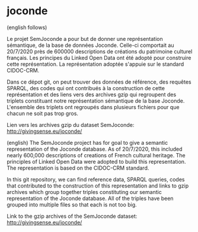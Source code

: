 # joconde

(english follows)

Le projet SemJoconde a pour but de donner une représentation sémantique,  de la base de données Joconde. Celle-ci comportait au 20/7/2020 près de 600000 descriptions de créations du patrimoine culturel français. Les principes du Linked Open Data ont été adopté pour construire cette représentation. La représentation adoptée s'appuie sur le standard CIDOC-CRM.

Dans ce dépot git, on peut trouver des données de référence, des requêtes SPARQL, des codes qui ont contribués à la construction de cette représentation et des liens vers des archives gzip qui regroupent des triplets constituant notre représentation sémantique de la base Joconde. L'ensemble des triplets ont regroupés dans plusieurs fichiers pour que chacun ne soit pas trop gros.

Lien vers les archives gzip du dataset SemJoconde: http://givingsense.eu/joconde/

(english)
The SemJoconde project has for goal to give a semantic representation of the Joconde database. As of 20/7/2020, this included nearly 600,000 descriptions of creations of French cultural heritage. The principles of Linked Open Data were adopted to build this representation. The representation is based on the CIDOC-CRM standard.

In this git repository, we can find reference data, SPARQL queries, codes that contributed to the construction of this representation and links to gzip archives which group together triples constituting our semantic representation of the Joconde database. All of the triples have been grouped into multiple files so that each is not too big.

Link to the gzip archives of the SemJoconde dataset: http://givingsense.eu/joconde/
